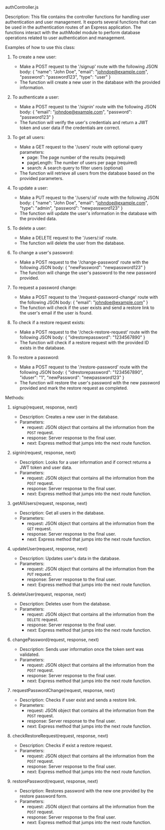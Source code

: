 authController.js

Description:
This file contains the controller functions for handling user authentication and user management. It exports several functions that can be used in the authentication routes of an Express application. The functions interact with the authModel module to perform database operations related to user authentication and management.

Examples of how to use this class:
1. To create a new user:
   - Make a POST request to the '/signup' route with the following JSON body:
     {
       "name": "John Doe",
       "email": "johndoe@example.com",
       "password": "password123",
       "type": "user"
     }
   - The function will create a new user in the database with the provided information.

2. To authenticate a user:
   - Make a POST request to the '/signin' route with the following JSON body:
     {
       "email": "johndoe@example.com",
       "password": "password123"
     }
   - The function will verify the user's credentials and return a JWT token and user data if the credentials are correct.

3. To get all users:
   - Make a GET request to the '/users' route with optional query parameters:
     - page: The page number of the results (required)
     - pageLength: The number of users per page (required)
     - search: A search query to filter users (optional)
   - The function will retrieve all users from the database based on the provided parameters.

4. To update a user:
   - Make a PUT request to the '/users/:id' route with the following JSON body:
     {
       "name": "John Doe",
       "email": "johndoe@example.com",
       "type": "admin",
       "password": "newpassword123"
     }
   - The function will update the user's information in the database with the provided data.

5. To delete a user:
   - Make a DELETE request to the '/users/:id' route.
   - The function will delete the user from the database.

6. To change a user's password:
   - Make a POST request to the '/change-password' route with the following JSON body:
     {
       "newPassword": "newpassword123"
     }
   - The function will change the user's password to the new password provided.

7. To request a password change:
   - Make a POST request to the '/request-password-change' route with the following JSON body:
     {
       "email": "johndoe@example.com"
     }
   - The function will check if the user exists and send a restore link to the user's email if the user is found.

8. To check if a restore request exists:
   - Make a POST request to the '/check-restore-request' route with the following JSON body:
     {
       "idrestorepassword": "1234567890"
     }
   - The function will check if a restore request with the provided ID exists in the database.

9. To restore a password:
   - Make a POST request to the '/restore-password' route with the following JSON body:
     {
       "idrestorepassword": "1234567890",
       "iduser": "1",
       "newPassword": "newpassword123"
     }
   - The function will restore the user's password with the new password provided and mark the restore request as completed.

Methods:
1. signup(request, response, next)
   - Description: Creates a new user in the database.
   - Parameters:
     - request: JSON object that contains all the information from the `POST` request.
     - response: Server response to the final user.
     - next: Express method that jumps into the next route function.

2. signin(request, response, next)
   - Description: Looks for a user information and if correct returns a JWT token and user data.
   - Parameters:
     - request: JSON object that contains all the information from the `POST` request.
     - response: Server response to the final user.
     - next: Express method that jumps into the next route function.

3. getAllUsers(request, response, next)
   - Description: Get all users in the database.
   - Parameters:
     - request: JSON object that contains all the information from the `GET` request.
     - response: Server response to the final user.
     - next: Express method that jumps into the next route function.

4. updateUser(request, response, next)
   - Description: Updates user's data in the database.
   - Parameters:
     - request: JSON object that contains all the information from the `PUT` request.
     - response: Server response to the final user.
     - next: Express method that jumps into the next route function.

5. deleteUser(request, response, next)
   - Description: Deletes user from the database.
   - Parameters:
     - request: JSON object that contains all the information from the `DELETE` request.
     - response: Server response to the final user.
     - next: Express method that jumps into the next route function.

6. changePassword(request, response, next)
   - Description: Sends user information once the token sent was validated.
   - Parameters:
     - request: JSON object that contains all the information from the `POST` request.
     - response: Server response to the final user.
     - next: Express method that jumps into the next route function.

7. requestPasswordChange(request, response, next)
   - Description: Checks if user exist and sends a restore link.
   - Parameters:
     - request: JSON object that contains all the information from the `POST` request.
     - response: Server response to the final user.
     - next: Express method that jumps into the next route function.

8. checkRestoreRequest(request, response, next)
   - Description: Checks if exist a restore request.
   - Parameters:
     - request: JSON object that contains all the information from the `POST` request.
     - response: Server response to the final user.
     - next: Express method that jumps into the next route function.

9. restorePassword(request, response, next)
   - Description: Restores password with the new one provided by the restore password form.
   - Parameters:
     - request: JSON object that contains all the information from the `POST` request.
     - response: Server response to the final user.
     - next: Express method that jumps into the next route function.